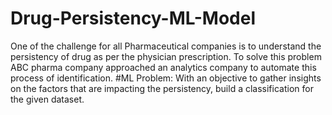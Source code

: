 # Drug-Persistency-ML-Model
One of the challenge for all Pharmaceutical companies is to understand the persistency of drug as per the physician prescription. To solve this problem ABC pharma company approached an analytics company to automate this process of identification.
#ML Problem:
With an objective to gather insights on the factors that are impacting the persistency, build a classification for the given dataset.
